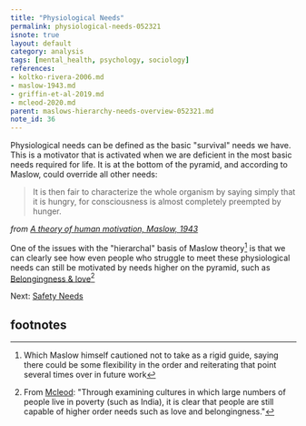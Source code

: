 ```yaml
---
title: "Physiological Needs"
permalink: physiological-needs-052321
isnote: true
layout: default
category: analysis
tags: [mental_health, psychology, sociology]
references:
- koltko-rivera-2006.md
- maslow-1943.md
- griffin-et-al-2019.md
- mcleod-2020.md
parent: maslows-hierarchy-needs-overview-052321.md
note_id: 36
---
```


Physiological needs can be defined as the basic "survival" needs we have. This is a motivator that is activated when we are deficient in the most basic needs required for life. It is at the bottom of the pyramid, and according to Maslow, could override all other needs:

>It is then fair to characterize the whole organism by saying simply that it is hungry, for consciousness is almost completely preempted by hunger.

*from [A theory of human motivation, Maslow, 1943](maslow-1943)*

One of the issues with the "hierarchal" basis of Maslow theory[^1] is that we can clearly see how even people who struggle to meet these physiological needs can still be motivated by needs higher on the pyramid, such as [Belongingness & love](belongingness-love-needs-052321)[^2]

Next: [Safety Needs](safety-needs-052321)

## footnotes

[^1]: Which Maslow himself cautioned not to take as a rigid guide, saying there could be some flexibility in the order and reiterating that point several times over in future work

[^2]: From [Mcleod](mcleod-2020): "Through examining cultures in which large numbers of people live in poverty (such as India), it is clear that people are still capable of higher order needs such as love and belongingness."
